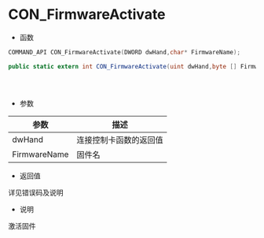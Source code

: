 # CON_FirmwareActivate

- 函数

```C++
COMMAND_API CON_FirmwareActivate(DWORD dwHand,char* FirmwareName);
```

```C#
public static extern int CON_FirmwareActivate(uint dwHand,byte [] FirmwareName);
```

```Delphi
 
```

```vb

```

- 参数

| 参数         | 描述                   |
| ------------ | ---------------------- |
| dwHand       | 连接控制卡函数的返回值 |
| FirmwareName | 固件名                 |

- 返回值

详见错误码及说明

- 说明

激活固件